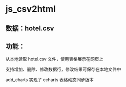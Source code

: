 # js_csv2html

## 数据：hotel.csv

## 功能：

从本地读取 hotel.csv 文件，使用表格展示在网页上

支持增加、删除、修改数据行，修改结果可保存在本地文件中

add_charts 实现了 echarts 表格动态同步版本
